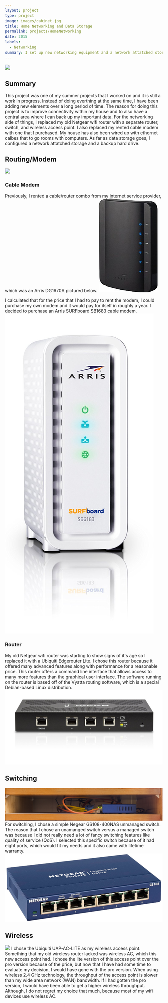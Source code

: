 ```yaml
---
layout: project
type: project
image: images/cabinet.jpg
title: Home Networking and Data Storage
permalink: projects/HomeNetworking
date: 2015
labels:
  - Networking
summary: I set up new networking equipment and a network attatched storage for my house.
---
```


<img class="ui large rounded image" src="../images/cabinet.jpg">

<H2>Summary</H2>
This project was one of my summer projects that I worked on and it is still a work in progress. Instead of doing everthing at the same time, I have been adding new elements over a long period of time. The reason for doing this project is to improve connectivity within my house and to also have a central area where I can back up my important data. For the networking side of things, I replaced my old Netgear wifi router with a separate router, switch, and wireless access point. I also replaced my rented cable modem with one that I purchased. My house has also been wired up with ethernet calbes that to go rooms with computers. As far as data storage goes, I configured a network attatched storage and a backup hard drive. 

<H2>Routing/Modem</H2>
<img class="ui large rounded image" src="../images/routing.jpg">
<H3>Cable Modem</H3>
Previously, I rented a cable/router combo from my internet service provider, which was an Arris DG1670A pictured below.

<img class="ui large rounded image" src="../images/DG1670a.jpg">

I calculated that for the price that I had to pay to rent the modem, I could purchase my own modem and it would pay for itself in roughly a year. I decided to purchase an Arris SURFboard SB1683 cable modem.
<img class="ui large rounded image" src="../images/SB1683.jpg">

<H3>Router</H3>
My old Netgear wifi router was starting to show signs of it's age so I replaced it with a Ubiquiti Edgerouter Lite. I chose this router because it offered many advanced features along with performance for a reasonable price. This router offers a command line interface that allows access to many more features than the graphical user interface. The software running on the router is based off of the Vyatta routing software, which is a special Debian-based Linux distribution. 
<img class="ui large rounded image" src="../images/erlite.jpg">

<H2>Switching</H2>
<img class="ui large rounded image" src="../images/switching.jpg">
For switching, I chose a simple Negear GS108-400NAS unmanaged switch. The reason that I chose an unamanged switch versus a managed switch was because I did not really need a lot of fancy switching features like quality of service (QoS). I selected this specific switch because of it had eight ports, which would fit my needs and it also came with lifetime warranty.
<img class="ui large rounded image" src="../images/GS108-400NAS.jpg">

<H2>Wireless</H2>
<img class="ui large rounded image" src="../images/wifi.jpg">
I chose the Ubiquiti UAP-AC-LITE as my wireless access point. Something that my old wireless router lacked was wireless AC, which this new access point had. I chose the lite version of this access point over the pro version because of the price, but now that I have had some time to evaluate my decision, I would have gone with the pro version. When using wireless 2.4 GHz technology, the throughput of the access point is slower than my wide area network (WAN) bandwidth. If I had gotten the pro version, I would have been able to get a higher wireless throughput. Although, I do not regret my choice that much, because most of my wifi devices use wireless AC. 

